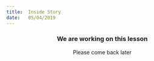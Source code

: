 ```yaml
---
title:  Inside Story
date:   05/04/2019
---
```


### <center>We are working on this lesson</center>
<center>Please come back later</center>